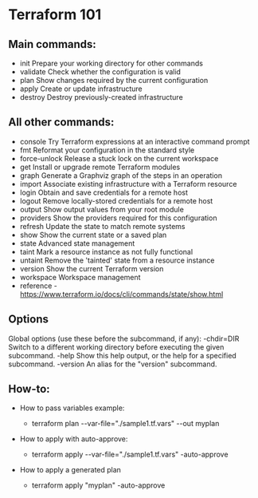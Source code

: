 Terraform 101
=============


Main commands:
-------------
*  init          Prepare your working directory for other commands
*  validate      Check whether the configuration is valid
*  plan          Show changes required by the current configuration
*  apply         Create or update infrastructure
*  destroy       Destroy previously-created infrastructure


All other commands:
-------------------
*  console       Try Terraform expressions at an interactive command prompt
*  fmt           Reformat your configuration in the standard style
*  force-unlock  Release a stuck lock on the current workspace
*  get           Install or upgrade remote Terraform modules
*  graph         Generate a Graphviz graph of the steps in an operation
*  import        Associate existing infrastructure with a Terraform resource
*  login         Obtain and save credentials for a remote host
*  logout        Remove locally-stored credentials for a remote host
*  output        Show output values from your root module
*  providers     Show the providers required for this configuration
*  refresh       Update the state to match remote systems
*  show          Show the current state or a saved plan
*  state         Advanced state management
*  taint         Mark a resource instance as not fully functional
*  untaint       Remove the 'tainted' state from a resource instance
*  version       Show the current Terraform version
*  workspace     Workspace management
*  reference - https://www.terraform.io/docs/cli/commands/state/show.html 

Options
--------
Global options (use these before the subcommand, if any):
  -chdir=DIR    Switch to a different working directory before executing the
                given subcommand.
  -help         Show this help output, or the help for a specified subcommand.
  -version      An alias for the "version" subcommand.


How-to:
-------
* How to pass variables example:
  - terraform plan --var-file="./sample1.tf.vars" --out myplan

* How to apply with auto-approve:
  - terraform apply --var-file="./sample1.tf.vars" -auto-approve

* How to apply a generated plan 
  - terraform apply "myplan" -auto-approve

